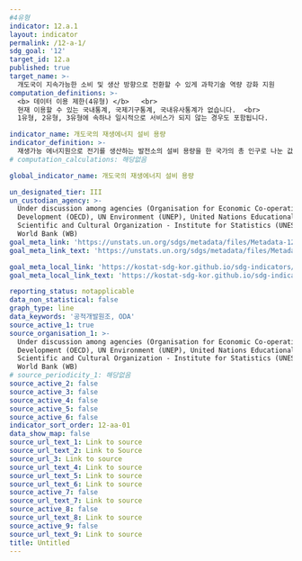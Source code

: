```yaml
---
#4유형
indicator: 12.a.1
layout: indicator
permalink: /12-a-1/
sdg_goal: '12'
target_id: 12.a
published: true
target_name: >-
  개도국이 지속가능한 소비 및 생산 방향으로 전환할 수 있게 과학기술 역량 강화 지원
computation_definitions: >-
  <b> 데이터 이용 제한(4유형) </b>   <br>
  현재 이용할 수 있는 국내통계, 국제기구통계, 국내유사통계가 없습니다.  <br> 
  1유형, 2유형, 3유형에 속하나 일시적으로 서비스가 되지 않는 경우도 포함됩니다.

indicator_name: 개도국의 재생에너지 설비 용량
indicator_definition: >-
  재생가능 에너지원으로 전기를 생산하는 발전소의 설비 용량을 한 국가의 총 인구로 나눈 값
# computation_calculations: 해당없음

global_indicator_name: 개도국의 재생에너지 설비 용량

un_designated_tier: III
un_custodian_agency: >-
  Under discussion among agencies (Organisation for Economic Co-operation and
  Development (OECD), UN Environment (UNEP), United Nations Educational,
  Scientific and Cultural Organization - Institute for Statistics (UNESCO-UIS),
  World Bank (WB)
goal_meta_link: 'https://unstats.un.org/sdgs/metadata/files/Metadata-12-0a-01.pdf'
goal_meta_link_text: 'https://unstats.un.org/sdgs/metadata/files/Metadata-12-0a-01.pdf'

goal_meta_local_link: 'https://kostat-sdg-kor.github.io/sdg-indicators/public/data/Metadata-12-0a-01_KOR.pdf'
goal_meta_local_link_text: 'https://kostat-sdg-kor.github.io/sdg-indicators/public/data/Metadata-12-0a-01_KOR.pdf'

reporting_status: notapplicable
data_non_statistical: false
graph_type: line
data_keywords: '공적개발원조, ODA'
source_active_1: true
source_organisation_1: >-
  Under discussion among agencies (Organisation for Economic Co-operation and
  Development (OECD), UN Environment (UNEP), United Nations Educational,
  Scientific and Cultural Organization - Institute for Statistics (UNESCO-UIS),
  World Bank (WB)
# source_periodicity_1: 해당없음
source_active_2: false
source_active_3: false
source_active_4: false
source_active_5: false
source_active_6: false
indicator_sort_order: 12-aa-01
data_show_map: false
source_url_text_1: Link to source
source_url_text_2: Link to Source
source_url_3: Link to source
source_url_text_4: Link to source
source_url_text_5: Link to source
source_url_text_6: Link to source
source_active_7: false
source_url_text_7: Link to source
source_active_8: false
source_url_text_8: Link to source
source_active_9: false
source_url_text_9: Link to source
title: Untitled
---
```

